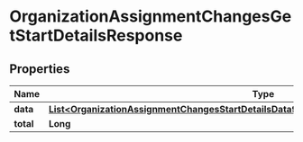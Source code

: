 

# OrganizationAssignmentChangesGetStartDetailsResponse


## Properties

| Name | Type | Description | Notes |
|------------ | ------------- | ------------- | -------------|
|**data** | [**List&lt;OrganizationAssignmentChangesStartDetailsData90009f2bfc49100017b10cd07d19063b&gt;**](OrganizationAssignmentChangesStartDetailsData90009f2bfc49100017b10cd07d19063b.md) |  |  [optional] |
|**total** | **Long** |  |  [optional] |



